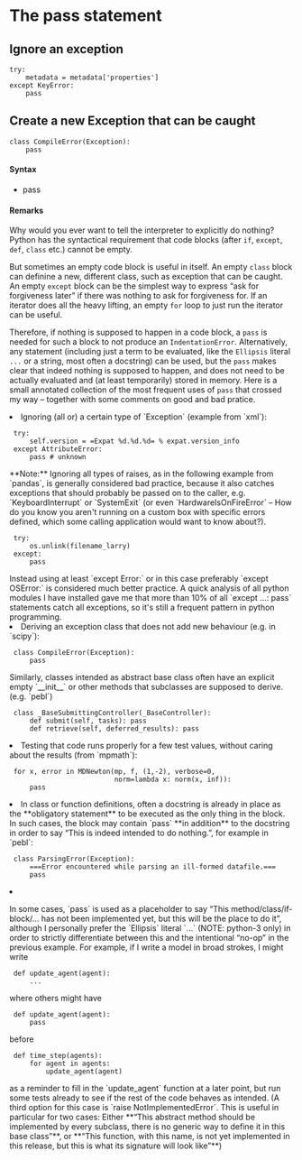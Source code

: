 # The pass statement



## Ignore an exception


```
try:
    metadata = metadata['properties']
except KeyError:
    pass

```



## Create a new Exception that can be caught


```
class CompileError(Exception):
    pass

```



#### Syntax


- pass



#### Remarks


Why would you ever want to tell the interpreter to explicitly do nothing?
Python has the syntactical requirement that code blocks (after `if`, `except`, `def`, `class` etc.) cannot be empty.

But sometimes an empty code block is useful in itself. An empty `class` block can definine a new, different class, such as exception that can be caught. An empty `except` block can be the simplest way to express “ask for forgiveness later” if there was nothing to ask for forgiveness for. If an iterator does all the heavy lifting, an empty `for` loop to just run the iterator can be useful.

Therefore, if nothing is supposed to happen in a code block, a `pass` is needed for such a block to not produce an `IndentationError`. Alternatively, any statement (including just a term to be evaluated, like the `Ellipsis` literal `...` or a string, most often a docstring) can be used, but the `pass` makes clear that indeed nothing is supposed to happen, and does not need to be actually evaluated and (at least temporarily) stored in memory. Here is a small annotated collection of the most frequent uses of `pass` that crossed my way – together with some comments on good and bad pratice.

<li>
Ignoring (all or) a certain type of `Exception` (example from `xml`):
<pre><code> try:
     self.version = =Expat %d.%d.%d= % expat.version_info
 except AttributeError:
     pass # unknown
</code></pre>
**Note:** Ignoring all types of raises, as in the following example from `pandas`, is generally considered bad practice, because it also catches exceptions that should probably be passed on to the caller, e.g. `KeyboardInterrupt` or `SystemExit` (or even `HardwareIsOnFireError` – How do you  know you aren't running on a custom box with specific errors defined, which some calling application would want to know about?).
<pre><code> try:
     os.unlink(filename_larry)
 except:
     pass
</code></pre>
Instead using at least `except Error:` or in this case preferably `except OSError:` is considered much better practice. A quick analysis of all python modules I have installed gave me that more than 10% of all `except ...: pass` statements catch all exceptions, so it's still a frequent pattern in python programming.
</li>
<li>
Deriving an exception class that does not add new behaviour (e.g. in `scipy`):
<pre><code> class CompileError(Exception):
     pass
</code></pre>
Similarly, classes intended as abstract base class often have an explicit empty `__init__` or other methods that subclasses are supposed to derive. (e.g. `pebl`)
<pre><code> class _BaseSubmittingController(_BaseController):
     def submit(self, tasks): pass
     def retrieve(self, deferred_results): pass
</code></pre>
</li>
<li>
Testing that code runs properly for a few test values, without caring about the results (from `mpmath`):
<pre><code> for x, error in MDNewton(mp, f, (1,-2), verbose=0,
                          norm=lambda x: norm(x, inf)):
     pass
</code></pre>
</li>

<li>
In class or function definitions, often a docstring is already in place as the **obligatory statement** to be executed as the only thing in the block. In such cases, the block may contain `pass` **in addition** to the docstring in order to say “This is indeed intended to do nothing.”, for example in `pebl`:
<pre><code> class ParsingError(Exception): 
     ===Error encountered while parsing an ill-formed datafile.===
     pass
</code></pre>
</li>

<li>
<p>In some cases, `pass` is used as a placeholder to say “This method/class/if-block/... has not been implemented yet, but this will be the place to do it”, although I personally prefer the `Ellipsis` literal `...` (NOTE: python-3 only) in order to strictly differentiate between this and the intentional “no-op” in the previous example.
For example, if I write a model in broad strokes, I might write</p>
<pre><code> def update_agent(agent):
     ... 
</code></pre>
where others might have
<pre><code> def update_agent(agent):
     pass
</code></pre>
before
<pre><code> def time_step(agents):
     for agent in agents:
         update_agent(agent)
</code></pre>
as a reminder to fill in the `update_agent` function at a later point, but run some tests already to see if the rest of the code behaves as intended. (A third option for this case is `raise NotImplementedError`. This is useful in particular for two cases: Either **“This abstract method should be implemented by every subclass, there is no generic way to define it in this base class”**, or **“This function, with this name, is not yet implemented in this release, but this is what its signature will look like”**)
</li>

